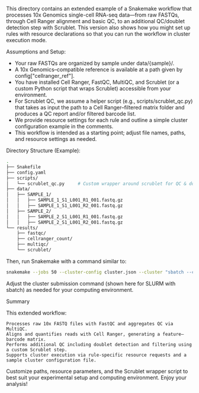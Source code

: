 This directory contains an extended example of a Snakemake workflow that processes 10x Genomics
single-cell RNA-seq data—from raw FASTQs, through Cell Ranger alignment and basic QC, to an
additional QC/doublet detection step with Scrublet. This version also shows how you might set
up rules with resource declarations so that you can run the workflow in cluster execution mode.

Assumptions and Setup:

- Your raw FASTQs are organized by sample under data/{sample}/.
- A 10x Genomics–compatible reference is available at a path given by config["cellranger_ref"].
- You have installed Cell Ranger, FastQC, MultiQC, and Scrublet (or a custom Python script that wraps Scrublet) accessible from your environment.
- For Scrublet QC, we assume a helper script (e.g., scripts/scrublet_qc.py) that takes as input the path to a Cell Ranger–filtered matrix folder and produces a QC report and/or filtered barcode list.
- We provide resource settings for each rule and outline a simple cluster configuration example in the comments.
- This workflow is intended as a starting point; adjust file names, paths, and resource settings as needed.

Directory Structure (Example):

```bash
.
├── Snakefile
├── config.yaml
├── scripts/
│   └── scrublet_qc.py     # Custom wrapper around scrublet for QC & doublet detection.
├── data/
│   ├── SAMPLE_1/
│   │   ├── SAMPLE_1_S1_L001_R1_001.fastq.gz
│   │   ├── SAMPLE_1_S1_L001_R2_001.fastq.gz
│   ├── SAMPLE_2/
│   │   ├── SAMPLE_2_S1_L001_R1_001.fastq.gz
│   │   ├── SAMPLE_2_S1_L001_R2_001.fastq.gz
└── results/
    ├── fastqc/
    ├── cellranger_count/
    ├── multiqc/
    └── scrublet/
```

Then, run Snakemake with a command similar to:

```bash
snakemake --jobs 50 --cluster-config cluster.json --cluster "sbatch --cpus-per-task={cluster.cores} --mem={cluster.mem} --time={cluster.time}" --latency-wait 60
```

Adjust the cluster submission command (shown here for SLURM with sbatch) as needed for your computing environment.

Summary

This extended workflow:

    Processes raw 10x FASTQ files with FastQC and aggregates QC via MultiQC.
    Aligns and quantifies reads with Cell Ranger, generating a feature–barcode matrix.
    Performs additional QC including doublet detection and filtering using a custom Scrublet step.
    Supports cluster execution via rule-specific resource requests and a sample cluster configuration file.

Customize paths, resource parameters, and the Scrublet wrapper script to best suit your experimental setup and computing environment. Enjoy your analysis!
